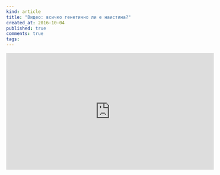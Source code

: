 ```yaml
---
kind: article
title: "Видео: всичко генетично ли е наистина?"
created_at: 2016-10-04
published: true
comments: true
tags:
---
```

<iframe width="560" height="315" src="https://www.youtube.com/embed/e9Pc_y7LjZ8" frameborder="0" allowfullscreen></iframe>